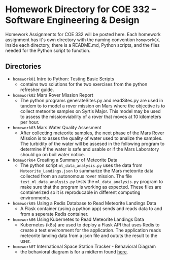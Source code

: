 # Homework Directory for COE 332 – Software Engineering & Design
Homework Assignments for COE 332 will be posted here. Each homework assignment has it's own directory with the naming convention `homework0X`. Inside each directory, there is a README.md, Python scripts, and the files needed for the Python script to function.

## Directories
- `homework01` Intro to Python: Testing Basic Scripts
  - contains two solutions for the two exercises from the python refresher guide.
- `homework02` Mars Rover Mission Report
  - The python programs generateSites.py and readSites.py are used in tandem to to model a rover mission on Mars where the objective is to collect meteorite samples on Syrtis Major. This model may be used to assess the missionviability of a rover that moves at 10 kilometers per hour. 
- `homework03` Mars Water Quality Assesment
  - After collecting meteorite samples, the next phase of the Mars Rover Mission is to asses the quality of water used to analize the samples. The turbidity of the water will be assesed in the following program to determine if the water is safe and usable or if the Mars Laboratory should go on boil water notice. 
- `homework04` Creating a Summary of Meteorite Data
  - The python script `ml_data_analysis.py` uses the data from `Meteorite_Landings.json` to summarize the Mars meteorite data collected from an autonomous rover mission. The file `test_ml_data_analysis.py` tests the `ml_data_analysis.py` program to make sure that the program is working as expected. These files are containerized so it is reproducable in different computing environments.   
- `homework05` Using a Redis Database to Read Meteorite Landings Data
  - A Flask container (using a python app) sends and reads data to and from a seperate Redis container.
- `homework06` Using Kubernetes to Read Meteorite Landings Data
  - Kubernetes (k8s) are used to deploy a Flask API that uses Redis to create a test environment for the application. The application reads meteorite landing data from a json file and oututs the result to the user.
- `homework07` International Space Station Tracker - Behavioral Diagram
  - the behavioral diagram is for a midterm found [here](https://github.com/osvasali/ISS-Tracking-Application-Using-Flask).
